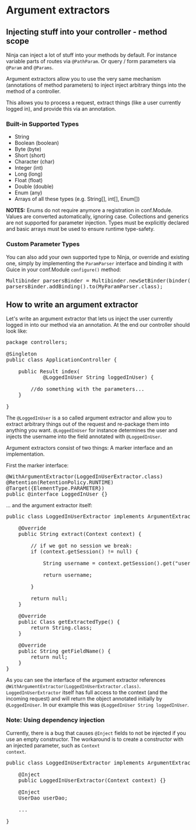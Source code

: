 Argument extractors
===================


Injecting stuff into your controller - method scope
---------------------------------------------------

Ninja can inject a lot of stuff into your methods by default. For instance 
variable parts of routes via <code>@PathParam</code>. 
Or query / form parameters via <code>@Param</code> and <code>@Params</code>.  

Argument extractors allow you to use the very same mechanism 
(annotations of method parameters) to 
inject inject arbitrary things into the method of a controller. 

This allows you to process a request, extract things 
(like a user currently logged in), and provide this via an annotation.

### Built-in Supported Types

- String
- Boolean (boolean)
- Byte (byte)
- Short (short)
- Character (char)
- Integer (int)
- Long (long)
- Float (float)
- Double (double)
- Enum (any)
- Arrays of all these types (e.g. String[], int[], Enum[])

**NOTES:**
Enums do not require anymore a registration in conf.Module. Values are 
converted automatically, ignoring case. Collections and generics are not 
supported for parameter injection. Types must be explicitly declared 
and basic arrays must be used to ensure runtime type-safety.

### Custom Parameter Types

You can also add your own supported type to Ninja, or override and existing one, 
simply by implementing the <code>ParamParser</code> interface and binding it 
with Guice in your conf.Module <code>configure()</code> method:

<pre class="prettyprint">
Multibinder<ParamParser> parsersBinder = Multibinder.newSetBinder(binder(), ParamParser.class);
parsersBinder.addBinding().to(MyParamParser.class);
</pre>
 

How to write an argument extractor
----------------------------------

Let's write an argument extractor that lets us inject the user currently logged in into
our method via an annotation. At the end our controller should look like:

<pre class="prettyprint">
package controllers;

@Singleton
public class ApplicationController {

    public Result index(
            @LoggedInUser String loggedInUser) {

        //do something with the parameters...
    }

}
</pre>

The <code>@LoggedInUser</code> is a so called argument extractor
and allow you to extract arbitrary things out
of the request and re-package them into anything you want. 
<code>@LoggedInUser</code> for instance determines 
the user and injects the username into the field annotated with <code>@LoggedInUser</code>.

Argument extractors consist of two things: A marker interface and an implementation.

First the marker interface:

<pre class="prettyprint">
@WithArgumentExtractor(LoggedInUserExtractor.class)
@Retention(RetentionPolicy.RUNTIME)
@Target({ElementType.PARAMETER})
public @interface LoggedInUser {}
</pre>

... and the argument extractor itself:

<pre class="prettyprint">
public class LoggedInUserExtractor implements ArgumentExtractor&lt;String&gt; {

    @Override
    public String extract(Context context) {
        
        // if we got no session we break:
        if (context.getSession() != null) {
            
            String username = context.getSession().get("username");
            
            return username;
            
        }
        
        return null;
    }

    @Override
    public Class getExtractedType() {
        return String.class;
    }

    @Override
    public String getFieldName() {
        return null;
    }
}
</pre>

As you can see the interface of the argument extractor references 
<code>@WithArgumentExtractor(LoggedInUserExtractor.class)</code>.
<code>LoggedInUserExtractor</code> itself has full access to the context (and the incoming request) 
and will return the object
annotated initially by 
<code>@LoggedInUser</code>. In our example this was <code>@LoggedInUser String loggedInUser</code>.

### Note: Using dependency injection

Currently, there is a bug that causes <code>@Inject</code> fields to not be injected if you use an empty constructor. The workaround is to create a constructor with an injected parameter, such as <code>Context context</code>.

<pre class="prettyprint">
public class LoggedInUserExtractor implements ArgumentExtractor&lt;String&gt; {

    @Inject
    public LoggedInUserExtractor(Context context) {}

    @Inject
    UserDao userDao;
    
    ...
    
}
</pre>
